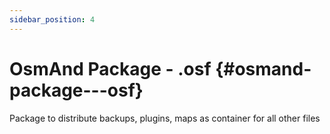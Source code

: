 ```yaml
---
sidebar_position: 4
---
```


# OsmAnd Package - .osf {#osmand-package---osf}
Package to distribute backups, plugins, maps as container for all other files
